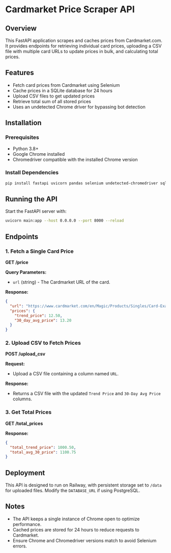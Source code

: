 # Cardmarket Price Scraper API

## Overview

This FastAPI application scrapes and caches prices from Cardmarket.com. It provides endpoints for retrieving individual card prices, uploading a CSV file with multiple card URLs to update prices in bulk, and calculating total prices.

## Features

- Fetch card prices from Cardmarket using Selenium
- Cache prices in a SQLite database for 24 hours
- Upload CSV files to get updated prices
- Retrieve total sum of all stored prices
- Uses an undetected Chrome driver for bypassing bot detection

## Installation

### Prerequisites

- Python 3.8+
- Google Chrome installed
- Chromedriver compatible with the installed Chrome version

### Install Dependencies

```sh
pip install fastapi uvicorn pandas selenium undetected-chromedriver sqlalchemy
```

## Running the API

Start the FastAPI server with:

```sh
uvicorn main:app --host 0.0.0.0 --port 8000 --reload
```

## Endpoints

### 1. Fetch a Single Card Price

**GET /price**

**Query Parameters:**

- `url` (string) - The Cardmarket URL of the card.

**Response:**

```json
{
  "url": "https://www.cardmarket.com/en/Magic/Products/Singles/Card-Example",
  "prices": {
    "trend_price": 12.50,
    "30_day_avg_price": 13.20
  }
}
```

### 2. Upload CSV to Fetch Prices

**POST /upload\_csv**

**Request:**

- Upload a CSV file containing a column named `URL`.

**Response:**

- Returns a CSV file with the updated `Trend Price` and `30-Day Avg Price` columns.

### 3. Get Total Prices

**GET /total\_prices**

**Response:**

```json
{
  "total_trend_price": 1000.50,
  "total_avg_30_price": 1100.75
}
```

## Deployment

This API is designed to run on Railway, with persistent storage set to `/data` for uploaded files. Modify the `DATABASE_URL` if using PostgreSQL.

## Notes

- The API keeps a single instance of Chrome open to optimize performance.
- Cached prices are stored for 24 hours to reduce requests to Cardmarket.
- Ensure Chrome and Chromedriver versions match to avoid Selenium errors.

